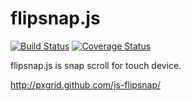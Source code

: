 # flipsnap.js

[![Build Status](https://travis-ci.org/pxgrid/js-flipsnap.png?branch=master)](https://travis-ci.org/pxgrid/js-flipsnap)
[![Coverage Status](https://coveralls.io/repos/pxgrid/js-flipsnap/badge.png?branch=master)](https://coveralls.io/r/pxgrid/js-flipsnap?branch=master)

flipsnap.js is snap scroll for touch device.

http://pxgrid.github.com/js-flipsnap/
